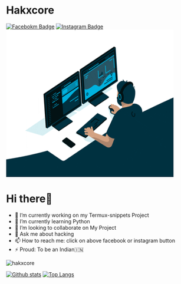 # Hakxcore
  [![Facebokm Badge](https://img.shields.io/badge/-hakxcore-blue?style=flat&logo=Facebook&logoColor=white&link=https://www.facebook.com/hakxcore/)](https://www.facebook.com/hakxcore) [![Instagram Badge](https://img.shields.io/badge/-hakxcore-f01397?style=flat&logo=Instagram&logoColor=white&link=https://www.instagram.com/the_intellectual_kiddy/)](https://www.instagram.com/the_intellectual_kiddy/)
  <img src="/media/aboutme.gif" alt="About me" width="90%" height="400">
# Hi there👋
- 🔭 I’m currently working on my Termux-snippets Project
- 🌱 I’m currently learning Python
- 👯 I’m looking to collaborate on My Project
- 💬 Ask me about hacking 
- 📫 How to reach me: click on above facebook or instagram button
- ⚡ Proud: To be an Indian🇮🇳
<p align=left> <img src=https://komarev.com/ghpvc/?username=hakxcore alt=hakxcore /> </p>

[![Github stats](https://github-readme-stats.vercel.app/api?username=hakxcore&show_icons=true&theme=default&include_all_commits=true)](https://github.com/hakxcore/github-readme-stats)
[![Top Langs](https://github-readme-stats.vercel.app/api/top-langs/?username=hakxcore&layout=compact&theme=default)](https://github.com/hakxcore/github-readme-stats)
